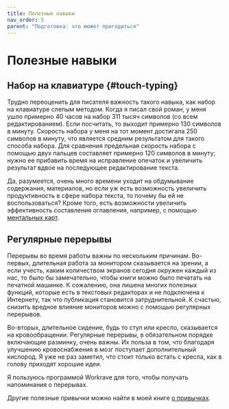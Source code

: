 ```yaml
---
title: Полезные навыки
nav_order: 5
parent: "Подготовка: что может пригодиться"
---
```



# Полезные навыки


## Набор на клавиатуре {#touch-typing}

Трудно переоценить для писателя важность такого навыка, как набор на
клавиатуре слепым методом.  Когда я писал свой роман, у меня ушло
примерно 40 часов на набор 311 тысяч символов (со всем
редактированием).  Если посчитать, то выходит примерно 130 символов в
минуту.  Скорость набора у меня на тот момент достигала 250 символов в
минуту, что является средним результатом для такого способа набора.
Для сравнения предельная скорость набора с помощью двух пальцев
составляет примерно 120 символов в минуту; нужно ее прибавить время на
исправление опечаток и увеличить результат вдвое на последующее
редактирование текста.

Да, разумеется, очень много времени уходит на обдумывание содержания,
материалов, но если уж есть возможность увеличить продуктивность в
сфере набора текста, то почему бы ей не воспользоваться?  Кроме того,
есть возможности увеличить эффективность составления оглавления,
например, с помощью [ментальных карт](mindmaps.md).


## Регулярные перерывы

Перерывы во время работы важны по нескольким причинам.  Во-первых,
длительная работа за монитором сказывается на зрении, а если учесть,
каким количеством экранов сегодня окружен каждый из нас, то было бы
замечательно, чтобы книги можно было печатать на печатной машинке.  К
сожалению, она лишена многих полезных функций, которые есть в
текстовых редакторах и не подключена к Интернету, так что публикация
становится затруднительной.  К счастью, снизить вредное влияние
мониторов можно с помощью регулярных перерывов.

Во-вторых, длительное сидение, будь то стул или кресло, сказывается на
кровообращении.  Регулярные перерывы, в обязательном порядке
включающие разминку, очень важны.  Их польза в том, что благодаря
улучшению кровоснабжения в мозг поступает дополнительный кислород.  Я
уже не раз заметил, что стоит только встать с кресла, как в голову
приходят хорошие идеи.

Я пользуюсь программой Workrave для того, чтобы получать напоминания о
перерывах.

Другие полезные привычки можно найти в моей книге [о
привычках](FIXME:).
